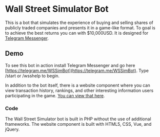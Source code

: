 # Wall Street Simulator Bot

This is a bot that simulates the experience of buying and selling shares of publicly traded companies and presents it in a game-like format. To goal is to achieve the best returns you can with $10,000USD. It is designed for [Telegram Messenger](https://telegram.org).

## Demo

To see this bot in action install Telegram Messenger and go here [https://telegram.me/WSSimBot](https://telegram.me/WSSimBot). Type /start or /wsshelp to begin.

In addition to the bot itself, there is a website component where you can view transaction history, rankings, and other interesting information users participating in the game. [You can view that here](https://joeltersigni.com/wssimbot/).

### Code

The Wall Street Simulator bot is built in PHP without the use of additional frameworks. The website component is built with HTML5, CSS, Vue, and jQuery.
